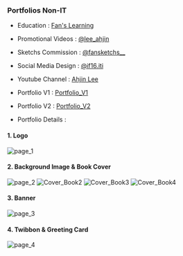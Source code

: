 ### Portfolios Non-IT

- Education : [Fan's Learning](https://azref12.github.io/fan-s-learning/)
- Promotional Videos : [@lee_ahjin](https://www.instagram.com/lee_ahjin/)
- Sketchs Commission : [@fansketchs__ ](https://www.instagram.com/fansketchs__/)
- Social Media Design : [@if16.iti](https://www.instagram.com/if16.iti/)
- Youtube Channel : [Ahjin Lee](https://www.youtube.com/@fansketchs/)
- Portfolio V1 : [Portfolio_V1](https://www.canva.com/design/DAGcDKUPUg4/C6_eoh6mYOJB27pmjWhhSw/edit?utm_content=DAGcDKUPUg4&utm_campaign=designshare&utm_medium=link2&utm_source=sharebutton)
- Portfolio V2 : [Portfolio_V2](https://www.canva.com/design/DAGPI1uZrXc/4ilQVwO84ULCnFVSY23HbQ/edit?utm_content=DAGPI1uZrXc&utm_campaign=designshare&utm_medium=link2&utm_source=sharebutton)

- Portfolio Details : 
#### 1. Logo
![page_1](img/Portfoliopage1.jpg)

#### 2. Background Image & Book Cover
![page_2](img/Portfoliopage2.jpg) 
![Cover_Book2](img/CV3.jpg) 
![Cover_Book3](img/CV4.jpg) 
![Cover_Book4](img/CV6.jpg)

#### 3. Banner
![page_3](img/Portfoliopage3.jpg)

#### 4. Twibbon & Greeting Card
![page_4](img/Portfoliopage4.jpg)